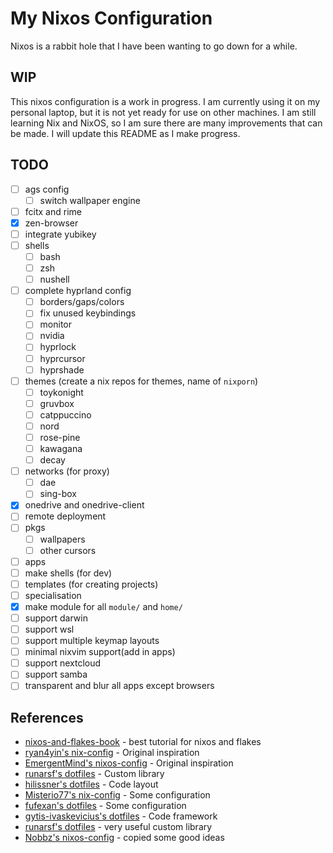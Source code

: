 # My Nixos Configuration

Nixos is a rabbit hole that I have been wanting to go down for a while.

## WIP

This nixos configuration is a work in progress. I am currently using it on my personal laptop, but
it is not yet ready for use on other machines. I am still learning Nix and NixOS, so I am sure there
are many improvements that can be made. I will update this README as I make progress.

## TODO

- [ ] ags config
  - [ ] switch wallpaper engine
- [ ] fcitx and rime
- [x] zen-browser
- [ ] integrate yubikey
- [ ] shells
  - [ ] bash
  - [ ] zsh
  - [ ] nushell
- [ ] complete hyprland config
  - [ ] borders/gaps/colors
  - [ ] fix unused keybindings
  - [ ] monitor
  - [ ] nvidia
  - [ ] hyprlock
  - [ ] hyprcursor
  - [ ] hyprshade
- [ ] themes (create a nix repos for themes, name of `nixporn`)
  - [ ] toykonight
  - [ ] gruvbox
  - [ ] catppuccino
  - [ ] nord
  - [ ] rose-pine
  - [ ] kawagana
  - [ ] decay
- [ ] networks (for proxy)
  - [ ] dae
  - [ ] sing-box
- [x] onedrive and onedrive-client
- [ ] remote deployment
- [ ] pkgs
  - [ ] wallpapers
  - [ ] other cursors
- [ ] apps
- [ ] make shells (for dev)
- [ ] templates (for creating projects)
- [ ] specialisation
- [x] make module for all `module/` and `home/`
- [ ] support darwin
- [ ] support wsl
- [ ] support multiple keymap layouts
- [ ] minimal nixvim support(add in apps)
- [ ] support nextcloud
- [ ] support samba
- [ ] transparent and blur all apps except browsers

## References

- [nixos-and-flakes-book](github.com/ryan4yin/nixos-and-flakes-book) - best tutorial for nixos and
  flakes
- [ryan4yin's nix-config](github.com/ryan4yin/nix-config) - Original inspiration
- [EmergentMind's nixos-config](github.com/EmergentMind/nixos-config) - Original inspiration
- [runarsf's dotfiles](github.com/runarsf/dotfiles) - Custom library
- [hilissner's dotfiles](github.com/hilissner/dotfiles) - Code layout
- [Misterio77's nix-config](github.com/Misterio77/nix-config) - Some configuration
- [fufexan's dotfiles](github.com/fufexan/dotfiles) - Some configuration
- [gytis-ivaskevicius's dotfiles](github.com/gytis-ivaskevicius/nixfiles) - Code framework
- [runarsf's dotfiles](github.com/runarsf/dotfiles) - very useful custom library
- [Nobbz's nixos-config](github.com/Nobbz/nixos-config) - copied some good ideas

